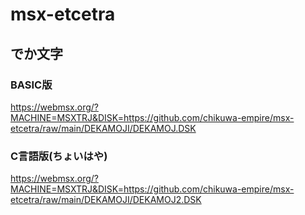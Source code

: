 # msx-etcetra
## でか文字
### BASIC版
https://webmsx.org/?MACHINE=MSXTRJ&DISK=https://github.com/chikuwa-empire/msx-etcetra/raw/main/DEKAMOJI/DEKAMOJ.DSK
### C言語版(ちょいはや)

https://webmsx.org/?MACHINE=MSXTRJ&DISK=https://github.com/chikuwa-empire/msx-etcetra/raw/main/DEKAMOJI/DEKAMOJ2.DSK
